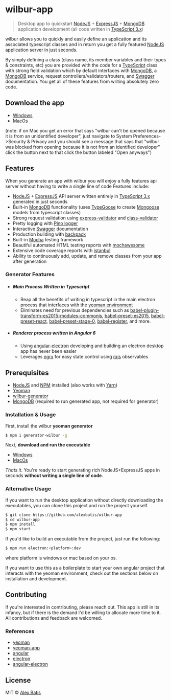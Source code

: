 # wilbur-app

> Desktop app to quickstart [NodeJS](https://nodejs.org/en/) + [ExpressJS](https://expressjs.com/) + [MongoDB](https://www.mongodb.com/) application development (all code written in [TypeScript 3.x](https://www.typescriptlang.org/))

wilbur allows you to quickly and easily define an application and its associated typescript classes and in return you get a fully featured [NodeJS](https://nodejs.org/en/) application server in just seconds. 

By simply defining a class (class name, its member variables and their types & constraints, etc) you are provided with the code for a [TypeScript](https://www.typescriptlang.org/) class with strong field validation which by default interfaces with [MongoDB](https://www.mongodb.com/), a [MongoDB](https://www.mongodb.com/) service, request controllers/validators/routers, and [Swagger](https://swagger.io/) documentation. You get all of these features from writing absolutely zero code.

## Download the app
- [Windows](https://ufile.io/qu1ah)
- [MacOs](https://ufile.io/srko7)

(note: if on Mac you get an error that says "wilbur can't be opened because it is from an unidentified developer", just navigate to System Preferences->Security & Privacy and you should see a message that says that "wilbur was blocked from opening because it is not from an identified developer" click the button next to that click the button labeled "Open anyways")




## Features
When you generate an app with wilbur you will enjoy a fully features api server without having to write a single line of code
Features include:

- [NodeJS](https://nodejs.org/en/) + [ExpressJS](https://expressjs.com/) API server written entirely in [TypeScript 3.x](https://www.typescriptlang.org/) generated in just seconds
- Built-in [MongoDB](https://www.mongodb.com/) functionality (uses [TypeGoose](https://github.com/szokodiakos/typegoose) to create [Mongoose](https://mongoosejs.com/) models from typescript classes)
- Strong request validation using [express-validator](https://github.com/express-validator/express-validator) and [class-validator](https://github.com/typestack/class-validator)
- Pretty logging with [Pino logger](https://github.com/pinojs/pino)
- Interactive [Swagger](https://swagger.io/) documentation
- Production building with [backpack](https://github.com/jaredpalmer/backpack)
- Built-in [Mocha](https://mochajs.org/) testing framework
- Beautiful automated HTML testing reports with [mochawesome](https://github.com/adamgruber/mochawesome)
- Extensive code coverage reports with [istanbul](https://github.com/gotwarlost/istanbul)
- Ability to continuously add, update, and remove classes from your app after generation

### Generator Features
- ##### Main Process Written in Typescript
    - Reap all the benefits of writing in typescript in the main electron process that interfaces with the [yeoman environment](https://github.com/yeoman/environment)
    - Eliminates need for previous dependencies such as [babel-plugin-transform-es2015-modules-commonjs](https://github.com/babel/babel/tree/master/packages/babel-plugin-transform-modules-commonjs), [babel-preset-es2015](https://www.npmjs.com/package/babel-preset-es2015), [babel-preset-react](https://github.com/babel/babel/tree/master/packages/babel-preset-react), [babel-preset-stage-0](https://github.com/babel/babel/tree/master/packages/babel-preset-stage-0), [babel-register](https://github.com/babel/babel/tree/master/packages/babel-register), and more. 
- ##### Renderer process written in Angular 6
    - Using [angular-electron](https://github.com/maximegris/angular-electron) developing and building an electron desktop app has never been easier
    - Leverages [ngrx](https://github.com/ngrx/platform) for easy state control using [rxjs](https://github.com/ReactiveX/rxjs) observables


## Prerequisites
- [NodeJS](https://nodejs.org/en/) and [NPM](https://www.npmjs.com/) installed (also works with [Yarn](https://yarnpkg.com/en/))
- [Yeoman](http://yeoman.io/)
- [wilbur-generator](https://github.com/alexbatis/generator-wilbur)
- [MongoDB](https://www.mongodb.com/) (required to run generated app, not required for generator)

### Installation & Usage
First, install the wilbur **yeoman generator** 
```sh
$ npm i generator-wilbur -g
```

Next, **download and run the executable**
- [Windows]()
- [MacOs]()

*Thats it.* You're ready to start generating rich NodeJS+ExpressJS apps in seconds __without writing a single line of code__.

### Alternative Usage
If you want to run the desktop application without directly downloading the executables, you can clone this project and run the project yourself.
```sh
$ git clone https://github.com/alexbatis/wilbur-app
$ cd wilbur-app
$ npm install
$ npm start
```

If you'd like to build an executable from the project, just run the following:
```sh
$ npm run electron:<platform>:dev
```
where platform is windows or mac based on your os.



If you want to use this as a boilerplate to start your own angular project that interacts with the yeoman environment, check out the sections below on installation and development.


## Contributing
If you're interested in contributing, please reach out. This app is still in its infancy, but if there is the demand I'd be willing to allocate more time to it.  All contributions and feedback are welcomed. 

### References
- [yeoman](https://github.com/yeoman)
- [yeoman-app](https://github.com/yeoman/yeoman-app)
- [angular](https://github.com/angular)
- [electron](https://github.com/electron/electron)
- [angular-electron](https://github.com/maximegris/angular-electron)

License
----


MIT © [Alex Batis](https://github.com/alexbatis)
